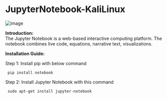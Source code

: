 # JupyterNotebook-KaliLinux
![image](https://user-images.githubusercontent.com/120317751/213877070-366d6c2d-0d13-434b-948f-78ab3b846d79.png)


<b>Introduction:</b>
<br>
The Jupyter Notebook is a web-based interactive computing platform. The notebook combines live code, equations, narrative text, visualizations.
<br>

<b>Installation Guide:</b>
<br>

Step 1: Install pip with below command

     pip install notebook
     
Step 2: Install Jupyter Notebook with this command

     sudo apt-get install jupyter-notebook


